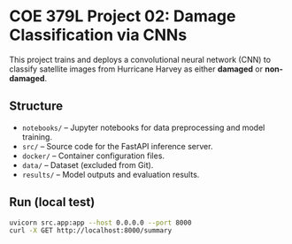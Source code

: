 # COE 379L Project 02: Damage Classification via CNNs

This project trains and deploys a convolutional neural network (CNN) to classify
satellite images from Hurricane Harvey as either **damaged** or **non-damaged**.

## Structure
- `notebooks/` – Jupyter notebooks for data preprocessing and model training.
- `src/` – Source code for the FastAPI inference server.
- `docker/` – Container configuration files.
- `data/` – Dataset (excluded from Git).
- `results/` – Model outputs and evaluation results.

## Run (local test)
```bash
uvicorn src.app:app --host 0.0.0.0 --port 8000
curl -X GET http://localhost:8000/summary
```
